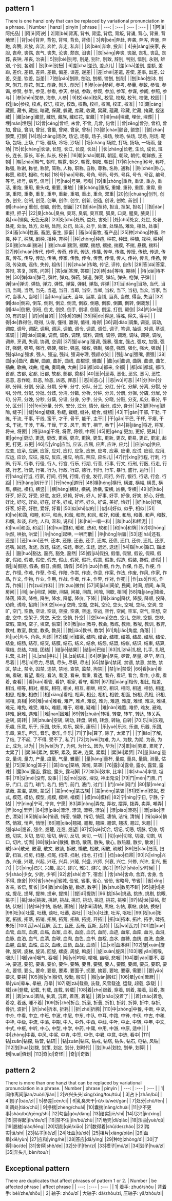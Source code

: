 ## pattern 1
There is one hanzi only that can be replaced by variational pronunciation in a phrase.
| Number | hanzi | pinyin | phrase |
| ---: | :--- | :--- | :--- |
| 1|阿|ā|阿托品|
|  |阿|ē|阿谀|
| 2|背|bèi|背离, 背书, 背运, 背后, 背叛, 背诵, 背心, 背景, 背地里|
|  |背|bēi|背弃, 背包, 背带, 背负, 背债|
| 3|奔|bēn|奔赴, 奔袭, 奔泻, 奔驰, 奔跑, 奔腾, 奔放, 奔流, 奔忙, 奔走, 私奔|
|  |奔|bèn|奔命, 投奔|
| 4|丧|sàng|丧家, 丧胆, 丧命, 丧偶, 丧气, 丧失, 沦丧, 颓丧, 沮丧|
|  |丧|sāng|奔丧, 丧服, 丧礼, 丧乱, 丧葬, 丧钟, 吊丧, 治丧|
| 5|别|bié|别号, 别是, 别针, 别致, 辞别, 判别, 惜别, 永别, 辨别, 个别, 各别|
|  |别|biè|别扭|
| 6|差|chà|差劲, 差点儿|
|  |差|chā|差别, 差额, 差距, 差价, 差错, 差异, 差数, 偏差, 误差, 逆差|
|  |差|chāi|差遣, 差使, 差事, 出差, 公差, 交差, 钦差, 当差|
| 7|刨|páo|刨除, 刨治, 刨梢, 镑刨, 刨削|
|  |刨|bào|刨冰, 刨床, 刨刀, 刨花, 刨工, 刨身, 刨头, 刨光|
| 8|参|cān|参拜, 参考, 参量, 参数, 参验, 参谒, 参赞, 参半, 参见, 参看, 参天, 参战, 参政, 参观, 参加, 参军, 参谋, 参阅, 参照, 参与|
|  |参|shēn|党参, 海参, 人参|
| 9|校|xiào|校风, 校官, 校规, 校刊, 校徽, 校园|
|  |校|jiào|参校, 校点, 校订, 校对, 校改, 校勘, 校样, 校阅, 校正, 校准|
| 10|藏|cáng|藏匿, 藏书, 藏拙, 暗藏, 保藏, 躲藏, 库藏, 收藏, 窝藏, 蕴藏, 珍藏, 贮藏, 掩藏, 捉迷藏|
|  |藏|zàng|藏蓝, 藏历, 藏族, 藏红花, 宝藏|
| 11|埋|mái|埋藏, 埋伏, 埋葬|
|  |埋|mán|埋怨|
|12|曾|céng|曾经, 未曾, 不曾, 几曾, 何曾|
|  |曾|zēng|曾孙, 曾祖, 曾加, 曾臣, 曾阴, 曾翁, 曾巢, 曾飔, 曾泉, 曾标|
|13|颤|chàn|颤音, 颤悠|
|  |颤|zhàn|颤栗, 打颤|
|14|场|chǎng|场次, 场记, 场景, 场子, 操场, 牧场, 怯场, 现场, 刑场, 靶场, 包场, 上场, 广场, 疆场, 冷场, 沙场|
|  |场|cháng|场院, 打场, 扬场, 一场雨, 登场|
|15|长|cháng|长话, 长短, 长江, 长度, 长处|
|  |长|zhǎng|长老, 生长, 成长, 班长, 连长, 家长, 军长, 队长, 校长|
|16|朝|cháo|朝拜, 朝廷, 朝政, 朝代, 朝鲜族, 王朝|
|  |朝|zhāo|朝气, 朝晖, 朝露, 朝夕, 朝霞, 朝阳, 朝日|
|17|称|chēng|称号, 称呼, 称强, 称谢, 称誉, 称赞, 简称, 人称, 职称, 自称, 尊称, 名称, 通称|
|  |称|chèn|称心, 称愿, 称职, 相称, 匀称|
|18|号|hào|号称, 号角, 号码, 号外, 号兵, 号令, 号召, 编号, 等号, 挂号, 病号, 信号|
|  |号|háo|号哭, 号啕|
|19|重|zhòng|重兵, 重读, 重办, 重活, 重炮, 重用, 重头戏, 重要, 重地|
|  |重|chóng|重版, 重婚, 重孙, 重围, 重霄, 重演, 重阳, 重奏, 重复, 重申, 重新, 重唱, 重出, 重合, 双重|
|20|创|chuàng|创刊, 创办, 创业, 创制, 创见, 创举, 创作, 创立, 创新, 创造, 创设, 创始, 首创|
|  |创|chuāng|重创, 创痕, 创伤, 创面|
|21|担|dān|担待, 担当, 担架, 担名|
|  |担|dàn|重担, 担子|
|22|臭|chòu|臭虫, 臭骂, 臭氧, 臭豆腐, 狐臭, 口臭, 腥臭, 腋臭|
|  |臭|xiù|铜臭, 无色无臭|
|23|处|chù|处所, 益处, 害处|
|  |处|chǔ|处女, 处世, 处暑, 处死, 处治, 处方, 处境, 处刑, 处罚, 处决, 处于, 处置, 处理品, 难处, 相处, 处事|
|24|畜|chù|牲畜, 畜肥, 畜生, 家畜|
|  |畜|xù|畜牧, 畜产品|
|25|种|zhǒng|种畜, 种类, 种子, 种族, 剧种, 播种, 育种|
|  |种|zhòng|种痘, 种花, 种田, 种植, 栽种, 耕种|
|26|揣|chuāi|揣进|
|  |揣|chuǎi|揣测, 揣摩, 揣想, 揣挫, 揣摸, 不揣, 悬揣, 揣料|
|27|传|chuán|传代, 传呼, 传奇, 传讯, 传达, 传播, 传单, 传递, 传授, 传统, 传送, 传真, 传布, 传导, 传动, 传唤, 传家, 传教, 传令, 传票, 传情, 传人, 传神, 传言, 传扬, 传阅, 传染病, 谣传, 失传, 祖传|
|  |传|zhuàn|传略, 传记, 评传, 自传|
|28|答|dá|答案, 答辩, 答复, 回答, 问答|
|  |答|dā|答理, 答腔|
|29|待|dài|等待, 期待|
|  |待|dāi|待不住|
|30|弹|dàn|弹弓, 弹片, 弹丸, 弹药, 弹道, 弹壳, 弹坑, 弹头, 枪弹, 子弹|
|  |弹|tán|弹词, 弹劾, 弹力, 弹性, 弹簧, 弹射, 弹指, 评弹|
|31|当|dāng|当场, 当代, 当归, 当局, 当然, 当先, 当道, 当日, 当即, 当空, 当啷, 当权, 当下, 当初, 当众, 当家, 当时, 当事人, 当地|
|  |当|dàng|当天, 当年, 当票, 当铺, 当真, 当做, 得当, 失当|
|32|倒|dào|倒彩, 倒车, 倒刺, 倒立, 倒流, 倒叙, 倒悬, 倒影, 倒置, 倒转, 倒栽葱|
|  |倒|dǎo|倒把, 倒班, 倒戈, 倒换, 倒手, 倒塌, 倒替, 倒运, 打倒, 颠倒|
|34|的|de|是的, 有的是|
|  |的|dì|目的|
|  |的|dí|的确|
|35|得|dé|得逞, 得胜, 得失, 得手|
|  |得|de|靠得住, 晓得, 认得, 懂得, 赢得, 值得, 难得|
|36|调|diào|调集, 调查, 调动, 调度, 调号, 调配, 调用, 调运, 调值, 调令, 调遣, 调任, 调子, 笔调, 抽调, 对调, 基调, 滥调|
|  |调|tiáo|调羹, 调侃, 调教, 调理, 调料, 调情, 调停, 调戏, 调味, 调笑, 调唆, 调养, 烹调, 失调, 协调, 空调|
|37|强|qiáng|强调, 强暴, 强度, 强占, 强攻, 加强, 强奸, 强健, 强项, 强行, 强硬, 强壮, 强盗, 强权, 强制, 强盛, 强烈, 强化, 强大, 强劲|
|  |强|qiǎng|强求, 强人, 强迫, 强辩, 强词夺理, 强颜欢笑|
|  |强|jiàng|强嘴, 倔强|
|38|曲|qū|曲尺, 曲解, 曲直, 曲折, 曲线, 曲棍球, 蜷曲|
|  |曲|qǔ|曲调, 曲牌, 曲谱, 曲艺, 插曲, 歌曲, 戏曲, 组曲, 奏鸣曲, 大曲|
|39|都|dōu|都来, 全都|
|  |都|dū|都城, 都市, 首都, 古都, 定都, 旧都, 故都, 酆都, 奠都|
|40|恶|è|恶毒, 恶化, 恶劣, 恶习, 恶性, 恶意, 恶作剧, 丑恶, 险恶, 凶恶, 罪恶|
|  |恶|ě|恶心|
|  |恶|wù|可恶|
|41|分|fēn|分辨, 分辩, 分割, 分泌, 分期, 分布, 分寸, 分队, 分工, 分红, 分化, 分解, 分离, 分裂, 分明, 分母, 分配, 分批, 分歧, 分清, 分数, 分析, 分钟, 分贝, 分册, 分担, 分店, 分居, 分句, 分开, 分娩, 分秒, 分蘖, 分设, 分身, 分手, 分头, 分晓, 分赃, 分支, 瓜分, 春分, 平分, 区分|
|  |分|fèn|分量, 分外, 安分, 过分, 情分, 缘分, 成分, 身分|
|42|缝|fèng|缝隙, 缝子|
|  |缝|féng|缝缀, 弥缝, 裁缝, 缝补, 缝合, 缝纫|
|43|干|gàn|干部, 干劲, 干练, 干流, 干事, 干线, 蛮干, 才干, 骨干, 能干, 主干|
|  |干|gān|干巴, 干杯, 干瘪, 干戈, 干扰, 干涉, 干系, 干燥, 干支, 风干, 若干, 相干, 香干|
|44|将|jiāng|将近, 将军, 将来, 将要|
|  |将|jiàng|干将, 将官, 将领, 中将|
|45|更|gèng|更加, 更好, 更其|
|  |更|gēng|更动, 更迭, 更改, 更番, 更次, 更换, 更生, 更新, 更衣, 更易, 更正, 更定, 起更, 打更, 五更|
|46|应|yīng|应当, 应该, 应届, 应声, 应许, 应允|
|  |应|yìng|供应, 应变, 应承, 应酬, 应答, 应对, 应付, 应急, 应景, 应考, 应募, 应诺, 应试, 应验, 应用, 应运, 应诊, 应征, 报应, 反应, 接应, 响应, 照应, 应名儿|
|47|行|xíng|行程, 行刺, 行贿, 行军, 行李, 行径, 行人, 行宫, 行乐, 行期, 行善, 行事, 行文, 行刑, 行医, 行走, 行装, 行乞, 行使, 行署, 行为, 行政, 行踪, 德行, 刊行, 行车, 暴行, 盛行, 运行|
|  |行|háng|行当, 行家, 行间, 行列, 行情, 行业, 发行, 同行, 外行, 银行, 行话, 行会, 行距|
|  |行|hàng|树行子|
|  |行|héng|道行|
|48|横|héng|横行, 横渡, 横幅, 横贯, 横眉, 横批, 横扫, 横竖|
|  |横|hèng|横财, 横祸, 骄横, 蛮横, 凶横, 专横|
|49|好|hǎo|好歹, 好汉, 好受, 好意, 友好, 好赖, 好听, 好人, 好事, 好手, 好像, 好笑, 好心, 好些, 好比, 好吃, 好处, 好在, 好多, 好咸, 好坏, 好久, 好说, 美好, 恰好|
|  |好|hào|好强, 好客, 好奇, 好胜, 爱好, 好看|
|50|似|shì|似的|
|  |似|sì|好似, 似乎, 相似|
|51|和|hé|和蔼, 和睦, 和平, 和尚, 和谐, 和煦, 和风, 和好, 和缓, 和局, 和善, 和声, 和数, 和解, 和谈, 和约, 人和, 温和, 说和|
|  |和|hè|一唱一和|
|  |和|huò|和稀泥|
|  |和|huó|和面, 和泥|
|  |和|huo|搅和, 暖和, 热和, 软和|
|  |和|hú|和牌|
|52|哄|hōng|哄然, 哄抬, 哄堂|
|  |哄|hòng|起哄, 一哄而散|
|  |哄|hǒng|哄骗|
|53|还|hái|还有, 还是|
|  |还|huán|还书, 还本, 还账, 还击, 还手, 还席, 还债, 还口, 还价, 还礼, 还原, 还嘴, 回还, 发还, 放还, 往还, 偿还, 奉还, 生还, 退还, 送还|
|54|豁|huō|豁口, 豁出去|
|  |豁|huò|豁达, 豁亮, 豁免, 豁然|
|55|假|jiǎ|假扮, 假借, 假冒, 假设, 假释, 假定, 假如, 假若, 假使, 假充, 假山, 假死, 假托, 假意, 假象, 假造, 假装, 搀假, 虚假|
|  |假|jià|假期, 假条, 假日, 病假, 请假|
|56|作|zuò|作假, 作为, 作保, 作恶, 作梗, 作古, 作怪, 作难, 作孽, 作呕, 作陪, 作祟, 作态, 作息, 作案, 作法, 作废, 作风, 作家, 作品, 作文, 作物, 作业, 作用, 作战, 作者, 作主, 作弊, 作对, 作死|
|  |作|zuō|作坊, 作弄, 作揖|
|  |作|zuó|作料|
|  |作|zuo|做作|
|57|间|jiān|间架, 民间, 时间, 期间, 车间, 房间|
|  |间|jiàn|间谍, 间断, 间隔, 间接, 间苗, 间隙, 间歇, 相间|
|58|降|jiàng|降级, 降落, 降温, 降格, 降生, 降水, 降低, 降价, 下降|
|  |降|xiáng|降伏, 降服, 降顺, 投降, 劝降, 诱降, 招降|
|59|空|kōng|空降, 空腹, 空耗, 空论, 空头, 空喊, 空际, 空洞, 空旷, 空门, 空勤, 空话, 空谈, 空投, 空袭, 空运, 空战, 空竹, 空间, 空军, 空气, 空想, 空虚, 空中, 空架子, 凭空, 天空, 空悄, 扑空|
|  |空|kòng|空白, 空儿, 空隙, 空额, 空缺, 空暇, 空闲, 空子, 填空, 偷空|
|60|教|jiào|教导, 教会, 教练, 教师, 教唆, 教训, 教育, 教材, 教室, 教堂, 教条, 教员|
|  |教|jiāo|教书, 教学|
|61|角|jiǎo|角度, 角落|
| |角|jué|角斗, 角色, 角逐|
|62|结|jié|结案, 结构, 结合, 结核, 结婚, 结晶, 结局, 结论, 结业, 结肠, 结存, 结交, 结膜, 结石, 结义, 结余, 结怨, 结盟, 结帐, 结识, 结束, 结算, 喉结, 总结, 勾结, 团结|
|  |结|jiē|结果|
|  |结|jie|巴结|
|63|扎|zhā|扎根, 扎手, 扎眼, 扎营, 扎针|
|  |扎|zhá|挣扎|
|  |扎|zā|结扎|
|64|尽|jǐn|尽先, 尽管, 尽量, 尽早, 尽自, 尽着|
|  |尽|jìn|尽力, 尽情, 尽头, 尽职, 尽忠|
|65|禁|jìn|禁闭, 禁锢, 禁忌, 禁绝, 禁区, 禁止, 禁令, 囚禁, 违禁, 禁地, 查禁, 监禁, 拘禁|
|  |禁|jīn|禁受|
|66|看|kàn|看病, 看破, 看望, 看待, 看法, 看见, 看来, 看重, 看透, 看齐, 看轻, 看台, 看作, 小看, 看着, 查看|
|  |看|kān|看管, 看护, 看家, 看守, 看押|
|67|相|xiāng|相传, 相比, 相差, 相当, 相等, 相对, 相反, 相符, 相关, 相互, 相继, 相交, 相识, 相同, 相通, 相仿, 相逢, 相思, 相象, 相依|
|  |相|xiàng|看相, 相声, 相公, 相机, 相貌, 相面, 扮相, 亮相, 识相, 照相, 真相|
|68|难|nán|难看, 难产, 难点, 难说, 难为, 难道, 难度, 难怪, 难决, 难堪, 难无, 难免, 难受, 难以, 难题, 难于, 艰难, 疑难|
|  |难|nàn|难胞, 难侨, 难友, 避难, 非难, 磨难, 遇难|
|  |难|nan|困难|
|69|转|zhuǎn|转播, 转变, 转车, 转达, 转关系, 逆转, 周转|
|  |转|zhuàn|空转, 转动, 转盘, 转椅, 转悠, 转轴, 自转|
|70|乐|lè|乐观, 乐趣, 乐意, 乐于, 乐园, 快乐, 欢乐, 娱乐, 康乐|
|  |乐|yuè|乐池, 乐谱, 乐器, 乐团, 乐章, 哀乐, 声乐, 音乐, 奏乐, 作乐|
|71|了|le|算了, 除了, 太累了|
| |了|liǎo|了解, 了结, 了不起, 了不得, 受不了, 私了|
|72|为|wéi|为难, 为人, 为数, 为期, 为首, 为止, 成为, 以为|
|  |为|wèi|为了, 为何, 为什么, 因为, 华为|
|73|累|lèi|劳累, 累死了, 太累了|
|  |累|lěi|累次, 累积, 累及, 累进, 连累, 累累|
|  |累|léi|累赘|
|74|量|liàng|量变, 量词, 量力, 产量, 度量, 气量, 雅量|
|  |量|liáng|量杯, 量度, 量具, 量筒, 测量, 估量|
|75|笼|lóng|笼子|
|  |笼|lǒng|笼络, 笼统, 笼罩|
|76|露|lù|露骨, 露水, 露营, 露珠|
|  |露|lòu|露面, 露脸, 露头, 露马脚|
|77|率|lǜ|效率, 比率|
|  |率|shuài|率领, 坦率|
|78|没|méi|没有, 没事|
|  |没|mò|没收, 埋没, 神出鬼没|
|79|门|mén|门票, 门牙, 门口, 后门, 球门, 名门, 把门, 前门, 液门, 过门|
|  |门|mēn|阿门|
|80|蒙|méng|蒙蔽, 蒙混, 蒙昧, 蒙受|
|  |蒙|měng|蒙古族|
|  |蒙|mēng|蒙骗|
|81|模|mó|模拟, 模式, 模范, 模仿, 模型, 规模, 模糊, 楷模|
|  |模|mú|模样|
|82|宁|níng|宁日, 宁静, 宁帖|
|  |宁|nìng|宁可, 宁肯, 宁愿|
|83|弄|nòng|弄鬼, 弄权, 摆弄, 拨弄, 卖弄, 嘲弄|
|  |弄|lòng|里弄|
|84|漂|piāo|漂浮, 漂流, 漂移, 漂泊|
|  |漂|piào|漂亮|
|  |漂|piǎo|漂白, 漂染|
|85|悄|qiāo|悄语, 悄密, 悄静, 悄切, 悄孤, 凄悄, 洁悄, 清悄|
|  |悄|qiǎo|悄然, 悄寂, 悄声, 悄怆|
|86|翘|qiào|翘揭, 翘板, 翘竦, 翘馆, 翘拔, 翘过, 朱翘|
|  |翘|qiáo|翘首, 翘企, 翘楚, 连翘, 翘望|
|87|切|qiè|切合, 切记, 切忌, 切脉, 切身, 切题, 切实, 关切, 恳切, 密切, 确切, 反切, 亲切, 一切|
|  |切|qiē|切除, 切磋, 切割, 切口, 切片, 切面|
|88|散|sàn|散播, 散场, 散落, 散失, 散心, 散热器, 散步, 散发|
|  |散|sǎn|散光, 散漫, 散文, 散装, 拆散, 懒散, 松散, 闲散, 疏散|
|89|扫|sǎo|扫荡, 扫雷, 扫盲, 扫房, 扫墓, 扫尾, 扫描, 扫射, 扫地, 打扫|
|  |扫|sào|扫帚|
|90|兴|xīng|兴办, 兴奋, 兴建, 兴起, 兴旺, 兴兵, 兴隆, 兴盛, 兴师, 兴衰, 兴亡, 兴修, 兴许, 复兴, 振兴|
|  |兴|xìng|扫兴, 兴趣, 高兴, 即兴, 雅兴, 游兴, 助兴|
|91|少|shǎo|少时候|
|  |少|shào|少女, 少尉, 少爷|
|92|舍|shè|舍下, 宿舍|
|  |舍|shě|舍命, 舍弃, 舍身, 舍不得, 施舍|
|93|省|shěng|省城, 俭省, 省事, 省心, 省份, 省略号, 节省|
|  |省|xǐng|省亲, 省悟, 反省|
|94|数|shù|数量, 数据, 数字|
|  |数|shuò|数见不鲜|
|95|提|tí|提成, 提花, 提琴, 提神, 提审, 提携|
|  |提|dī|提防|
|96|挑|tiāo|挑选, 挑拣, 挑剔, 挑眼, 挑子|
|  |挑|tiǎo|挑拨, 挑衅, 挑战, 挑灯, 挑动, 挑逗, 挑花, 挑唆|
|97|帖|tiē|妥帖, 熨帖, 伏帖|
|  |帖|tiè|字帖, 临帖, 画帖|
|  |帖|tiě|请帖, 黑帖, 名帖, 禀帖, 庚帖, 换帖|
|98|吐|tǔ|吐露, 吐穗, 谈吐, 吐蕃, 吞吐|
|  |吐|tù|吐沫, 吐泻, 呕吐|
|99|拓|tuò|拓宽, 拓拔, 拓落, 拓销, 拓展, 拓荒, 拓殖, 拓提, 开拓|
|  |拓|tà|拓本, 拓片, 拓手, 碑拓, 朱拓|
|100|瓦|wǎ|瓦解, 瓦工, 瓦匠, 瓦砾, 瓦斯, 瓦特|
|   |瓦|wà|瓦刀|
|101|血|xuè|血管, 血压, 血液, 血癌, 血案, 血本, 血崩, 血沉, 血防, 血迹, 血浆, 血库, 血污, 血泪, 血脉, 血泊, 血气, 血清, 血球, 血肉, 血色, 血书, 血栓, 血水, 血糖, 血统, 血洗, 血象, 血腥, 血型, 血性, 血衣, 血缘, 血债, 血战, 血渍|
|   |血|xiě|血淋淋|
|102|旋|xuán|旋律, 旋转, 旋梯, 旋涡, 回旋, 螺旋, 周旋, 斡旋|
|   |旋|xuàn|旋风|
|103|咽|yān|咽喉, 咽头|
|   |咽|yàn|咽气, 吞咽|
|   |咽|yè|呜咽, 哽咽, 幽咽, 悲咽|
|104|要|yào|要不, 要冲, 要道, 要犯, 要害, 要价, 要件, 要略, 要目, 要强, 要人, 要图, 要闻, 要员, 要职, 要点, 要领, 要么, 要命, 要是, 要素, 要面子, 扼要, 摘要, 要地, 要塞, 需要|
|   |要|yāo|要求, 要挟|
|105|殷|yīn|殷切, 殷勤, 殷实|
|   |殷|yān|殷红|
|106|晕|yūn|晕厥|
|   |晕|yùn|晕车, 晕船, 月晕|
|107|载|zài|载重, 装载, 风雪载途, 运载, 超载, 承载|
|   |载|zǎi|登载, 记载, 刊载, 连载, 转载|
|108|着|zhe|跟着, 穿着, 刻着, 接着, 沿着, 挨着|
|   |着|zhuó|着陆, 执着, 沉着, 着落, 着笔|
|   |着|zhāo|没着了|
|   |着|zháo|着急, 着凉, 着迷, 睡不着|
|109|折|zhé|折合, 折磨, 折叠, 折扣, 折射, 折算, 折中, 存折, 骨折, 波折|
|   |折|shé|折本, 折耗|
|   |折|zhē|折腾|
|110|中|zhōng|中餐, 中断, 中坚, 中介, 中看, 中立, 中班, 中波, 中层, 中东, 中队, 中耳, 中路, 中锋, 中伏, 中古, 中和, 中华, 中级, 中流, 中落, 中期, 中人, 中外, 中西, 中线, 中叶, 中止, 中转, 中年, 中文, 中式, 中枢, 中听, 中心, 中型, 中学, 中药, 中庸, 中用, 中游, 中原, 适中|
|   |中|zhòng|中毒, 中风, 中奖, 中肯, 中签, 中伤, 中暑, 中意, 中选, 看中|
|111|钻|zuān|钻探, 钻营, 钻研|
|   |钻|zuàn|钻床, 钻戒, 钻塔, 钻头, 钻石, 电钻, 风钻|
|112|划|huà|划拨, 划策, 划定, 划分, 划时代|
|   |划|huá|划拉, 划拳, 划算|
|   |划|huai|佰划|
|113|奇|qí|奇怪|
|   |奇|jī|奇数|

## pattern 2
There is more than one hanzi that can be replaced by variational pronunciation in a phrase.
| Number | phrase | pinyin |
| ---: | :--- | :--- |
| 1|间作离间|jiàn/zuò/lí/jiàn|
| 2|兴兴头头|xīng/xìng/tou/tóu|
| 3|占卜|zhān/bǔ|
| 4|刨子|bào/zǐ|
| 5|参差|cēn/cī|
| 6|乳臭未干|rǔ/xiù/wèi/gān|
| 7|处分|chǔ/fèn|
| 8|调处|tiáo/chǔ|
| 9|挣揣|zhèng/chuài|
|10|囊揣|nāng/chuài|
|11|少不更事|shào/bù/gēng/shì|
|12|勾当|gòu/dàng|
|13|结实|jiē/shi|
|14|尽兴|jìn/xìng|
|15|禁得起|jīn/de/qǐ|
|16|禁不住|jīn/bú/zhù|
|17|地壳|dì/qiào|
|18|乐曲|yuè/qǔ|
|19|翘棱|qiáo/lēng|
|20|切削|qiē/xiāo|
|21|数得着|shǔ/de/zháo|
|22|踏实|tā/shi|
|23|帖子|tiě/zǐ|
|24|吐血|tù/xiě|
|25|相片|xiàng/piān|
|26|血晕|xiě/yùn|
|27|应和|yìng/hè|
|28|答应|dā/yìng|
|29|种地|zhòng/dì|
|30|了得|liǎo/de|
|31|舍得|shě/de|
|32|分子|fèn/zǐ|
|33|模子|mú/zǐ|
|34|划子|huá/zǐ|
|35|奔头儿|bèn/tou/r|


## Exceptional pattern
There are duplicates that affect phrases of pattern 1 or 2.
| Number | be affected phrase | affect phrase |
| ---: | :--- | :--- |
| 1| 着手: zhuó/shǒu | 背着手: bèi/zhe/shǒu|
| 2| 轴子: zhóu/zǐ   | 大轴子: dà/zhòu/zi, 压轴子: yā/zhòu/zi|